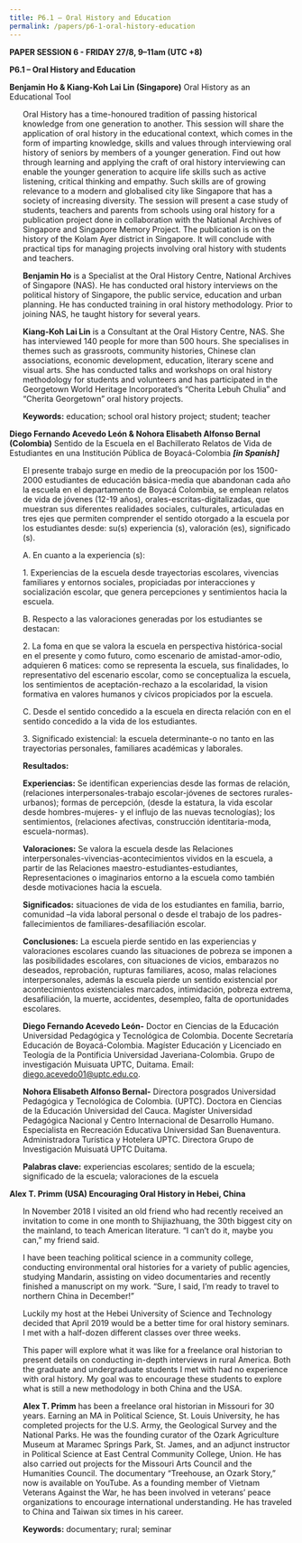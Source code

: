 ```yaml
---
title: P6.1 – Oral History and Education
permalink: /papers/p6-1-oral-history-education
---
```

<b>PAPER SESSION 6 - FRIDAY 27/8, 9–11am (UTC +8)</b>

<b>P6.1 – Oral History and Education</b>

<b>Benjamin Ho & Kiang-Koh Lai Lin (Singapore)</b> Oral History as an Educational Tool

<ul>Oral History has a time-honoured tradition of passing historical knowledge from one generation to another. This session will share the application of oral history in the educational context, which comes in the form of imparting knowledge, skills and values through interviewing oral history of seniors by members of a younger generation. Find out how through learning and applying the craft of oral history interviewing can enable the younger generation to acquire life skills such as active listening, critical thinking and empathy. Such skills are of growing relevance to a modern and globalised city like Singapore that has a society of increasing diversity. The session will present a case study of students, teachers and parents from schools using oral history for a publication project done in collaboration with the National Archives of Singapore and Singapore Memory Project. The publication is on the history of the Kolam Ayer district in Singapore. It will conclude with practical tips for managing projects involving oral history with students and teachers.</ul>

<ul><b>Benjamin Ho</b> is a Specialist at the Oral History Centre, National Archives of Singapore (NAS). He has conducted oral history interviews on the political history of Singapore, the public service, education and urban planning. He has conducted training in oral history methodology. Prior to joining NAS, he taught history for several years.</ul>

<ul><b>Kiang-Koh Lai Lin</b> is a Consultant at the Oral History Centre, NAS. She has interviewed 140 people for more than 500 hours. She specialises in themes such as grassroots, community histories, Chinese clan associations, economic development, education, literary scene and visual arts. She has conducted talks and workshops on oral history methodology for students and volunteers and has participated in the Georgetown World Heritage Incorporated’s “Cherita Lebuh Chulia” and “Cherita Georgetown” oral history projects. </ul>

<ul><b>Keywords:</b> education; school oral history project; student; teacher</ul>

<b>Diego Fernando Acevedo León & Nohora Elisabeth Alfonso Bernal (Colombia)</b> Sentido de la Escuela en el Bachillerato Relatos de Vida de Estudiantes en una Institución Pública de Boyacá-Colombia <b>*[in Spanish]*</b>

<ul>El presente trabajo surge en medio de la preocupación por los 1500-2000 estudiantes de educación básica-media que abandonan cada año la escuela en el departamento de Boyacá Colombia, se emplean relatos de vida de jóvenes (12-19 años), orales-escritas-digitalizadas, que muestran sus diferentes realidades sociales, culturales, articuladas en tres ejes que permiten comprender el sentido otorgado a la escuela por los estudiantes desde: su(s) experiencia (s), valoración (es), significado (s). </ul>

<ul>A.	En cuanto a la experiencia (s): </ul>

<ul>1.	Experiencias de la escuela desde trayectorias escolares, vivencias familiares y  entornos sociales, propiciadas por interacciones y socialización escolar, que genera percepciones y sentimientos hacia la escuela.</ul>

<ul>B.	Respecto a las valoraciones generadas por los estudiantes se destacan:</ul>

<ul>2.	La foma en que se valora la escuela en perspectiva histórica-social en el presente y como futuro, como escenario de amistad-amor-odio, adquieren 6 matices: como se representa la escuela, sus finalidades, lo representativo del escenario escolar, como se conceptualiza la escuela, los sentimientos de aceptación-rechazo a la escolaridad, la vision formativa en valores humanos y cívicos propiciados por la escuela.</ul>

<ul>C.	Desde el sentido concedido a la escuela en directa relación con en el sentido concedido a la vida de los estudiantes.</ul> 

<ul>3.	Significado existencial: la escuela determinante-o no tanto en las trayectorias personales, familiares académicas y laborales.</ul>

<ul><b>Resultados:</b> </ul>

<ul><b>Experiencias:</b> Se identifican experiencias desde las formas de relación, (relaciones interpersonales-trabajo escolar-jóvenes de sectores rurales-urbanos); formas de percepción, (desde la estatura, la vida escolar desde hombres-mujeres- y el influjo de las nuevas tecnologías); los sentimientos, (relaciones afectivas, construcción identitaria-moda, escuela-normas).</ul> 

<ul><b>Valoraciones:</b> Se valora la escuela desde las Relaciones interpersonales-vivencias-acontecimientos vividos en la escuela, a partir de las Relaciones maestro-estudiantes-estudiantes, Representaciones o imaginarios entorno a la escuela como también desde motivaciones hacia la escuela.</ul> 

<ul><b>Significados:</b> situaciones de vida de los estudiantes en familia, barrio, comunidad –la vida laboral personal o desde el trabajo de los padres- fallecimientos de familiares-desafiliación escolar.</ul>

<ul><b>Conclusiones:</b> La escuela pierde sentido en las experiencias y valoraciones escolares cuando las situaciones de pobreza se imponen a las posibilidades escolares, con situaciones de vicios, embarazos no deseados, reprobación, rupturas familiares, acoso, malas relaciones interpersonales, además la escuela pierde un sentido existencial por acontecimientos existenciales marcados, intimidación, pobreza extrema, desafiliación, la muerte, accidentes, desempleo, falta de oportunidades escolares.</ul>

<ul><b>Diego Fernando Acevedo León-</b> Doctor en Ciencias de la Educación Universidad Pedagógica y Tecnológica de Colombia. Docente Secretaría Educación de Boyacá-Colombia. Magíster Educación y Licenciado en Teología de la Pontificia Universidad Javeriana-Colombia. Grupo de investigación Muisuata UPTC, Duitama. Email: <a href="mailto:diego.acevedo01@uptc.edu.co">diego.acevedo01@uptc.edu.co</a>.</ul> 

<ul><b>Nohora Elisabeth Alfonso Bernal-</b> Directora posgrados Universidad Pedagógica y Tecnológica de Colombia. (UPTC). Doctora en Ciencias de la Educación Universidad del Cauca. Magíster Universidad Pedagógica Nacional y Centro Internacional de Desarrollo Humano. Especialista en Recreación Educativa Universidad San Buenaventura. Administradora Turística y Hotelera UPTC. Directora Grupo de Investigación Muisuatá UPTC Duitama.</ul>

<ul><b>Palabras clave:</b> experiencias escolares; sentido de la escuela; significado de la escuela; valoraciones de la escuela</ul>

<b>Alex T. Primm (USA) Encouraging Oral History in Hebei, China</b>

<ul>In November 2018 I visited an old friend who had recently received an invitation to come in one month to Shijiazhuang, the 30th biggest city on the mainland, to teach American literature. “I can’t do it, maybe you can,” my friend said.</ul>

<ul>I have been teaching political science in a community college, conducting environmental oral histories for a variety of public agencies, studying Mandarin, assisting on video documentaries and recently finished a manuscript on my work. “Sure, I said, I’m ready to travel to northern China in December!”</ul>

<ul>Luckily my host at the Hebei University of Science and Technology decided that April 2019 would be a better time for oral history seminars. I met with a half-dozen different classes over three weeks.</ul> 

<ul>This paper will explore what it was like for a freelance oral historian to present details on conducting in-depth interviews in rural America. Both the graduate and undergraduate students I met with had no experience with oral history. My goal was to encourage these students to explore what is still a new methodology in both China and the USA.</ul>  

<ul><b>Alex T. Primm</b> has been a freelance oral historian in Missouri for 30 years.  Earning an MA in Political Science, St. Louis University, he has completed projects for the U.S. Army, the Geological Survey and the National Parks. He was the founding curator of the Ozark Agriculture Museum at Maramec Springs Park, St. James, and an adjunct instructor in Political Science at East Central Community College, Union. He has also carried out projects for the Missouri Arts Council and the Humanities Council. The documentary “Treehouse, an Ozark Story,” now is available on YouTube. As a founding member of Vietnam Veterans Against the War, he has been involved in veterans’ peace organizations to encourage international understanding. He has traveled to China and Taiwan six times in his career.</ul>

<ul><b>Keywords:</b> documentary; rural; seminar</ul>